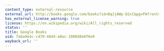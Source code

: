 ```yaml
---
content_type: external-resource
external_url: http://books.google.com/books?id=BqJjAWp-82cC&pg=PAfrontcover
has_external_license_warning: true
license: https://en.wikipedia.org/wiki/All_rights_reserved
status: ''
title: Google Books
uid: faba9e4c-c470-4844-a0ac-1088d8e0f6e9
wayback_url: ''
---
```

